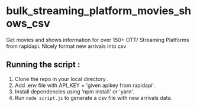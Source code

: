 # bulk_streaming_platform_movies_shows_csv
Get movies and shows information for over 150+ OTT/ Streaming Platforms from rapidapi. Nicely format new arrivals into csv 

## Running the script : 
1. Clone the repo in your local directory .
2. Add .env file with API_KEY = 'given apikey from rapidapi'.
3. Install dependencies using 'npm install' or 'yarn'.
4. Run `node script.js` to generate a csv file with new arrivals data.
